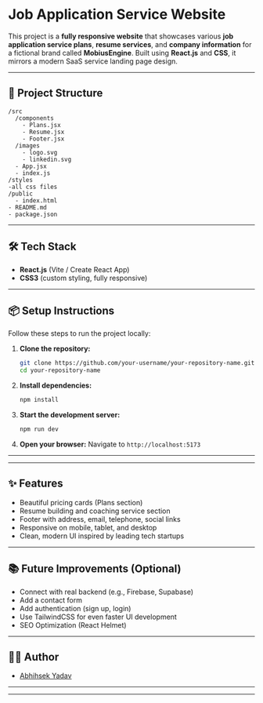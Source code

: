 # Job Application Service Website

This project is a **fully responsive website** that showcases various **job application service plans**, **resume services**, and **company information** for a fictional brand called **MobiusEngine**.
Built using **React.js** and **CSS**, it mirrors a modern SaaS service landing page design.

---

## 🚀 Project Structure

```
/src
  /components
    - Plans.jsx
    - Resume.jsx
    - Footer.jsx
  /images
    - logo.svg
    - linkedin.svg
  - App.jsx
  - index.js
/styles
-all css files
/public
  - index.html
- README.md
- package.json
```

---

## 🛠️ Tech Stack

- **React.js** (Vite / Create React App)
- **CSS3** (custom styling, fully responsive)

---

## 📦 Setup Instructions

Follow these steps to run the project locally:

1. **Clone the repository:**
   ```bash
   git clone https://github.com/your-username/your-repository-name.git
   cd your-repository-name
   ```

2. **Install dependencies:**
   ```bash
   npm install
   ```

3. **Start the development server:**
   ```bash
   npm run dev
   ```


4. **Open your browser:**
   Navigate to `http://localhost:5173`

---




---

## ✨ Features

- Beautiful pricing cards (Plans section)
- Resume building and coaching service section
- Footer with address, email, telephone, social links
- Responsive on mobile, tablet, and desktop
- Clean, modern UI inspired by leading tech startups

---

## 📚 Future Improvements (Optional)

- Connect with real backend (e.g., Firebase, Supabase)
- Add a contact form
- Add authentication (sign up, login)
- Use TailwindCSS for even faster UI development
- SEO Optimization (React Helmet)

---

## 👨‍💻 Author

- [Abhihsek Yadav](https://github.com/Abhi-2516)

---


---
